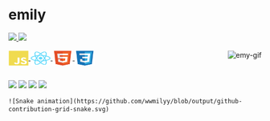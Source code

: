 # emily 

<div>
  <a href="https://github.com/wwmilyy">
  <img height="180em" src="https://github-readme-stats.vercel.app/api?username=wwmilyy&show_icons=true&theme=dracula&include_all_commits=false&count_private=true"/>
  <img height="180em" src="https://github-readme-stats.vercel.app/api/top-langs/?username=wwmilyy&layout=compact&langs_count=7&theme=dracula"/>
</div>
  <div style="display: inline_block"><br>
  <img align="center" alt="emy-Js" height="30" width="40" src="https://raw.githubusercontent.com/devicons/devicon/master/icons/javascript/javascript-plain.svg">
  <img align="center" alt="emy-React" height="30" width="40" src="https://raw.githubusercontent.com/devicons/devicon/master/icons/react/react-original.svg">
  <img align="center" alt="emy-HTML" height="30" width="40" src="https://raw.githubusercontent.com/devicons/devicon/master/icons/html5/html5-original.svg">
  <img align="center" alt="emy-CSS" height="30" width="40" src="https://raw.githubusercontent.com/devicons/devicon/master/icons/css3/css3-original.svg">
  <img align="right" alt="emy-gif" src="https://2.bp.blogspot.com/-0nuFe-aYvcw/XOWesruC4tI/AAAAAAAAcTc/Sfv7yxfULJ40g2Uczlp-RO6HJmkVfCEwwCLcBGAs/s1600/kawaii-cute-fofo-anime-gif%2B%25289%2529.gif">
</div>
  
  ##
  
  <div>
  <a href="https://www.instagram.com/wwmilyy/" target="_blank"><img src="https://img.shields.io/badge/-Instagram-%23E4405F?style=for-the-badge&logo=instagram&logoColor=white" target="_blank"></a>
 <a href="https://discord.gg/G9GPg5SA75" target="_blank"><img src="https://img.shields.io/badge/Discord-7289DA?style=for-the-badge&logo=discord&logoColor=white" target="_blank"></a> 
  <a href = "mailto:emily-msilveira@educar.rs.gov"><img src="https://img.shields.io/badge/-Gmail-%23333?style=for-the-badge&logo=gmail&logoColor=white" target="_blank"></a>
  <a href="https://www.linkedin.com/in/rafaella-ballerini-45875016a" target="_blank"><img src="https://img.shields.io/badge/-LinkedIn-%230077B5?style=for-the-badge&logo=linkedin&logoColor=white" target="_blank"></a> 
 
  </div>
  
    ![Snake animation](https://github.com/wwmilyy/blob/output/github-contribution-grid-snake.svg)
    
